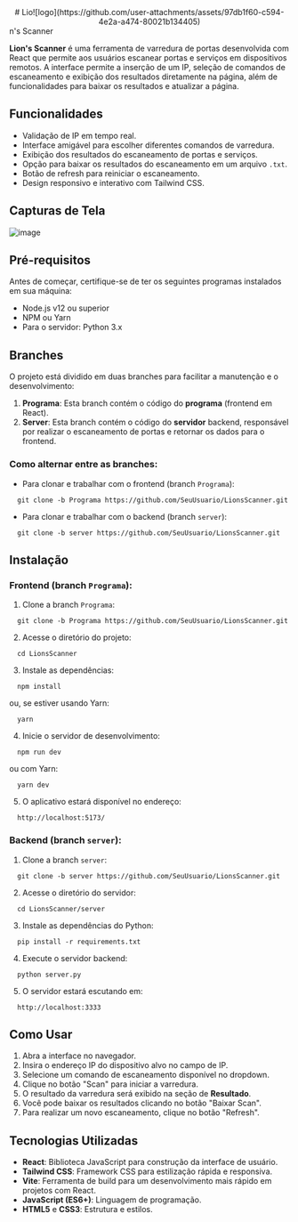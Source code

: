 <center>
# Lio![logo](https://github.com/user-attachments/assets/97db1f60-c594-4e2a-a474-80021b134405)
  </center>
n's Scanner

**Lion's Scanner** é uma ferramenta de varredura de portas desenvolvida com React que permite aos usuários escanear portas e serviços em dispositivos remotos. A interface permite a inserção de um IP, seleção de comandos de escaneamento e exibição dos resultados diretamente na página, além de funcionalidades para baixar os resultados e atualizar a página.

## Funcionalidades

- Validação de IP em tempo real.
- Interface amigável para escolher diferentes comandos de varredura.
- Exibição dos resultados do escaneamento de portas e serviços.
- Opção para baixar os resultados do escaneamento em um arquivo `.txt`.
- Botão de refresh para reiniciar o escaneamento.
- Design responsivo e interativo com Tailwind CSS.

## Capturas de Tela

![image](https://github.com/user-attachments/assets/9d04257d-d876-4388-9f9c-1a22c1458fac)


## Pré-requisitos

Antes de começar, certifique-se de ter os seguintes programas instalados em sua máquina:

- Node.js v12 ou superior
- NPM ou Yarn
- Para o servidor: Python 3.x

## Branches

O projeto está dividido em duas branches para facilitar a manutenção e o desenvolvimento:

1. **Programa**: Esta branch contém o código do **programa** (frontend em React).
2. **Server**: Esta branch contém o código do **servidor** backend, responsável por realizar o escaneamento de portas e retornar os dados para o frontend.

### Como alternar entre as branches:

- Para clonar e trabalhar com o frontend (branch `Programa`):
```
  git clone -b Programa https://github.com/SeuUsuario/LionsScanner.git
```
- Para clonar e trabalhar com o backend (branch `server`):
```
  git clone -b server https://github.com/SeuUsuario/LionsScanner.git
```
## Instalação

### Frontend (branch `Programa`):

1. Clone a branch `Programa`:
```
  git clone -b Programa https://github.com/SeuUsuario/LionsScanner.git
```
2. Acesse o diretório do projeto:
```
  cd LionsScanner
```
3. Instale as dependências:
```
  npm install
```
  ou, se estiver usando Yarn:
```
  yarn
```
4. Inicie o servidor de desenvolvimento:
```
  npm run dev
```
  ou com Yarn:
```
  yarn dev
```
5. O aplicativo estará disponível no endereço:
```
  http://localhost:5173/
```
### Backend (branch `server`):

1. Clone a branch `server`:
```
  git clone -b server https://github.com/SeuUsuario/LionsScanner.git
```
2. Acesse o diretório do servidor:
```
  cd LionsScanner/server
```
3. Instale as dependências do Python:
```
  pip install -r requirements.txt
```
4. Execute o servidor backend:
```
  python server.py
```
5. O servidor estará escutando em:
```
  http://localhost:3333
```
## Como Usar

1. Abra a interface no navegador.
2. Insira o endereço IP do dispositivo alvo no campo de IP.
3. Selecione um comando de escaneamento disponível no dropdown.
4. Clique no botão "Scan" para iniciar a varredura.
5. O resultado da varredura será exibido na seção de **Resultado**.
6. Você pode baixar os resultados clicando no botão "Baixar Scan".
7. Para realizar um novo escaneamento, clique no botão "Refresh".


## Tecnologias Utilizadas

- **React**: Biblioteca JavaScript para construção da interface de usuário.
- **Tailwind CSS**: Framework CSS para estilização rápida e responsiva.
- **Vite**: Ferramenta de build para um desenvolvimento mais rápido em projetos com React.
- **JavaScript (ES6+)**: Linguagem de programação.
- **HTML5** e **CSS3**: Estrutura e estilos.
